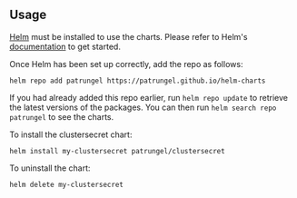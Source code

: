 ## Usage

[Helm](https://helm.sh) must be installed to use the charts.  Please refer to
Helm's [documentation](https://helm.sh/docs) to get started.

Once Helm has been set up correctly, add the repo as follows:

    helm repo add patrungel https://patrungel.github.io/helm-charts

If you had already added this repo earlier, run `helm repo update` to retrieve
the latest versions of the packages.  You can then run `helm search repo
patrungel` to see the charts.

To install the clustersecret chart:

    helm install my-clustersecret patrungel/clustersecret

To uninstall the chart:

    helm delete my-clustersecret

